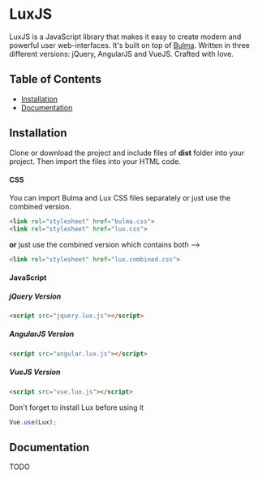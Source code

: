# LuxJS
LuxJS is a JavaScript library that makes it easy to create modern and powerful user web-interfaces. It's built on top of [Bulma](https://github.com/jgthms/bulma). Written in three different versions: jQuery, AngularJS and VueJS. Crafted with love.

## Table of Contents
* [Installation](#installation)
* [Documentation](#documentation)

## Installation
Clone or download the project and include files of **dist** folder into your project. Then import the files into your HTML code.

#### CSS
You can import Bulma and Lux CSS files separately or just use the combined version.
````html
<link rel="stylesheet" href="bulma.css">
<link rel="stylesheet" href="lux.css">
````
**or** just use the combined version which contains both -->
````html
<link rel="stylesheet" href="lux.combined.css">
````

#### JavaScript
##### jQuery Version
````html
<script src="jquery.lux.js"></script>
````
 
##### AngularJS Version
````html
<script src="angular.lux.js"></script>
````

##### VueJS Version
````html
<script src="vue.lux.js"></script>
````
Don't forget to install Lux before using it
````javascript
Vue.use(Lux);
````

## Documentation
TODO